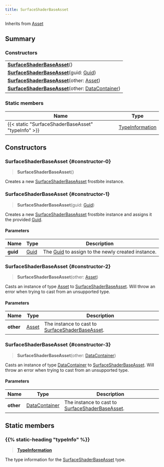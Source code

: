 ```yaml
---
title: SurfaceShaderBaseAsset
---
```


Inherits from [Asset](/vext/ref/fb/asset)

## Summary

### Constructors

|  |
| --- |
| **[SurfaceShaderBaseAsset](#constructor-0)**() |
| **[SurfaceShaderBaseAsset](#constructor-1)**(guid: [Guid](/vext/ref/shared/type/guid)) |
| **[SurfaceShaderBaseAsset](#constructor-2)**(other: [Asset](/vext/ref/fb/asset)) |
| **[SurfaceShaderBaseAsset](#constructor-3)**(other: [DataContainer](/vext/ref/shared/type/datacontainer)) |

### Static members

| Name | Type |
| ---- | ---- |
| {{< static "SurfaceShaderBaseAsset" "typeInfo" >}} | [TypeInformation](/vext/ref/shared/type/typeinformation) |

## Constructors

### SurfaceShaderBaseAsset {#constructor-0}

> **SurfaceShaderBaseAsset**()

Creates a new [SurfaceShaderBaseAsset](/vext/ref/fb/surfaceshaderbaseasset) frostbite instance.

### SurfaceShaderBaseAsset {#constructor-1}

> **SurfaceShaderBaseAsset**(guid: [Guid](/vext/ref/shared/type/guid))

Creates a new [SurfaceShaderBaseAsset](/vext/ref/fb/surfaceshaderbaseasset) frostbite instance and assigns it the provided [Guid](/vext/ref/shared/type/guid).

#### Parameters

| Name | Type | Description |
| ---- | ---- | ----------- |
| **guid** | [Guid](/vext/ref/shared/type/guid) | The [Guid](/vext/ref/shared/type/guid) to assign to the newly created instance. |

### SurfaceShaderBaseAsset {#constructor-2}

> **SurfaceShaderBaseAsset**(other: [Asset](/vext/ref/fb/asset))

Casts an instance of type [Asset](/vext/ref/fb/asset) to [SurfaceShaderBaseAsset](/vext/ref/fb/surfaceshaderbaseasset). Will throw an error when trying to cast from an unsupported type.

#### Parameters

| Name | Type | Description |
| ---- | ---- | ----------- |
| **other** | [Asset](/vext/ref/fb/asset) | The instance to cast to [SurfaceShaderBaseAsset](/vext/ref/fb/surfaceshaderbaseasset). |

### SurfaceShaderBaseAsset {#constructor-3}

> **SurfaceShaderBaseAsset**(other: [DataContainer](/vext/ref/shared/type/datacontainer))

Casts an instance of type [DataContainer](/vext/ref/shared/type/datacontainer) to [SurfaceShaderBaseAsset](/vext/ref/fb/surfaceshaderbaseasset). Will throw an error when trying to cast from an unsupported type.

#### Parameters

| Name | Type | Description |
| ---- | ---- | ----------- |
| **other** | [DataContainer](/vext/ref/shared/type/datacontainer) | The instance to cast to [SurfaceShaderBaseAsset](/vext/ref/fb/surfaceshaderbaseasset). |

## Static members

### {{% static-heading "typeInfo" %}}

> **[TypeInformation](/vext/ref/shared/type/typeinformation)**

The type information for the [SurfaceShaderBaseAsset](/vext/ref/fb/surfaceshaderbaseasset) type.

